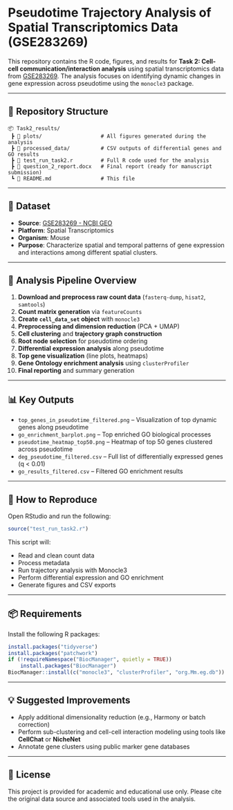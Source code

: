# Pseudotime Trajectory Analysis of Spatial Transcriptomics Data (GSE283269)

This repository contains the R code, figures, and results for **Task 2: Cell-cell communication/interaction analysis** using spatial transcriptomics data from [GSE283269](https://www.ncbi.nlm.nih.gov/geo/query/acc.cgi?acc=GSE283269). The analysis focuses on identifying dynamic changes in gene expression across pseudotime using the `monocle3` package.

---

## 📁 Repository Structure

```
📦 Task2_results/
 ┣ 📂 plots/                   # All figures generated during the analysis
 ┣ 📂 processed_data/          # CSV outputs of differential genes and GO results
 ┣ 📄 test_run_task2.r         # Full R code used for the analysis
 ┣ 📄 question_2_report.docx   # Final report (ready for manuscript submission)
 ┗ 📄 README.md                # This file
```

---

## 🔬 Dataset

- **Source**: [GSE283269 - NCBI GEO](https://www.ncbi.nlm.nih.gov/geo/query/acc.cgi?acc=GSE283269)
- **Platform**: Spatial Transcriptomics
- **Organism**: Mouse
- **Purpose**: Characterize spatial and temporal patterns of gene expression and interactions among different spatial clusters.

---

## 🔧 Analysis Pipeline Overview

1. **Download and preprocess raw count data** (`fasterq-dump`, `hisat2`, `samtools`)
2. **Count matrix generation** via `featureCounts`
3. **Create `cell_data_set` object** with `monocle3`
4. **Preprocessing and dimension reduction** (PCA + UMAP)
5. **Cell clustering** and **trajectory graph construction**
6. **Root node selection** for pseudotime ordering
7. **Differential expression analysis** along pseudotime
8. **Top gene visualization** (line plots, heatmaps)
9. **Gene Ontology enrichment analysis** using `clusterProfiler`
10. **Final reporting** and summary generation

---

## 📊 Key Outputs

- `top_genes_in_pseudotime_filtered.png` – Visualization of top dynamic genes along pseudotime
- `go_enrichment_barplot.png` – Top enriched GO biological processes
- `pseudotime_heatmap_top50.png` – Heatmap of top 50 genes clustered across pseudotime
- `deg_pseudotime_filtered.csv` – Full list of differentially expressed genes (q < 0.01)
- `go_results_filtered.csv` – Filtered GO enrichment results

---

## 📝 How to Reproduce

Open RStudio and run the following:

```r
source("test_run_task2.r")
```

This script will:

- Read and clean count data
- Process metadata
- Run trajectory analysis with Monocle3
- Perform differential expression and GO enrichment
- Generate figures and CSV exports

---

## 📦 Requirements

Install the following R packages:

```r
install.packages("tidyverse")
install.packages("patchwork")
if (!requireNamespace("BiocManager", quietly = TRUE))
    install.packages("BiocManager")
BiocManager::install(c("monocle3", "clusterProfiler", "org.Mm.eg.db"))
```

---

## 💡 Suggested Improvements

- Apply additional dimensionality reduction (e.g., Harmony or batch correction)
- Perform sub-clustering and cell-cell interaction modeling using tools like **CellChat** or **NicheNet**
- Annotate gene clusters using public marker gene databases

---

## 📄 License

This project is provided for academic and educational use only. Please cite the original data source and associated tools used in the analysis.
